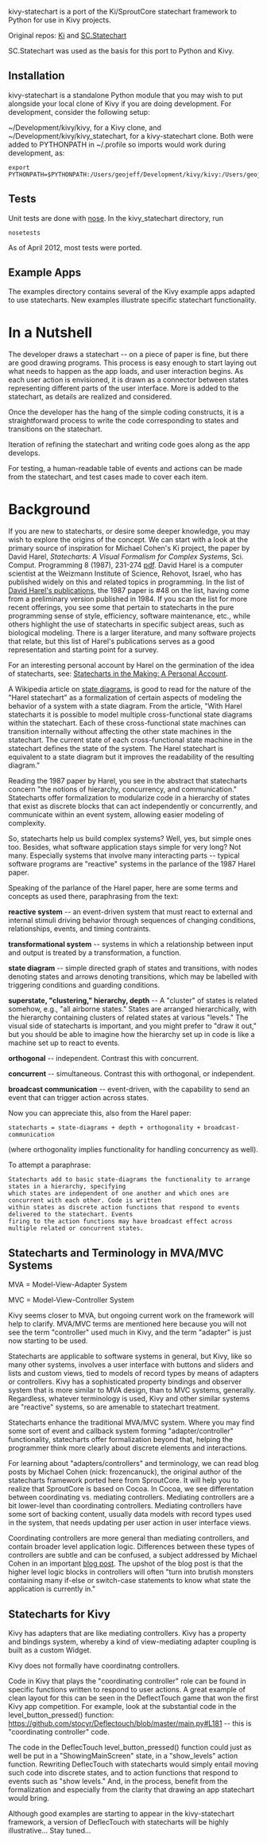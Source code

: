 kivy-statechart is a port of the Ki/SproutCore statechart framework to Python for use in Kivy projects.

Original repos: [Ki](https://github.com/frozenCanuck/ki) and [SC.Statechart](https://github.com/sproutcore/sproutcore/tree/master/frameworks/statechart)

SC.Statechart was used as the basis for this port to Python and Kivy.

Installation
------------

kivy-statechart is a standalone Python module that you may wish to put alongside your local clone of Kivy if you are doing development. For development, consider the following setup:

~/Development/kivy/kivy, for a Kivy clone, and ~/Development/kivy/kivy_statechart, for a kivy-statechart clone. Both were added to PYTHONPATH in
~/.profile so imports would work during development, as:

    export PYTHONPATH=$PYTHONPATH:/Users/geojeff/Development/kivy/kivy:/Users/geojeff/Development/kivy 

Tests
-----

Unit tests are done with [nose](http://readthedocs.org/docs/nose/en/latest/). In the kivy_statechart directory, run

    nosetests

As of April 2012, most tests were ported.

Example Apps
------------

The examples directory contains several of the Kivy example apps adapted to use statecharts. New examples illustrate specific statechart functionality.

In a Nutshell
=============

The developer draws a statechart -- on a piece of paper is fine, but there are good drawing programs. This process is easy enough to start laying out what needs to happen as the app loads, and user interaction begins. As each user action is envisioned, it is drawn as a connector between states representing different parts of the user interface. More is added to the statechart, as details are realized and considered.

Once the developer has the hang of the simple coding constructs, it is a straightforward process to write the code corresponding to states and transitions on the statechart. 

Iteration of refining the statechart and writing code goes along as the app develops. 

For testing, a human-readable table of events and actions can be made from the statechart, and test cases made to cover each item.

Background
==========

If you are new to statecharts, or desire some deeper knowledge, you may wish to explore the origins of the concept. We can start with a look at the primary source of inspiration for Michael Cohen's Ki project, the paper by David Harel, *Statecharts: A Visual Formalism for Complex Systems*, Sci. Comput. Programming 8 (1987), 231-274 [pdf](http://www.wisdom.weizmann.ac.il/~harel/SCANNED.PAPERS/Statecharts.pdf). David Harel is a computer scientist at the Weizmann Institute of Science, Rehovot, Israel, who has published widely on this and related topics in programming. In the list of [David Harel's publications](http://www.wisdom.weizmann.ac.il/~harel/papers.html), the 1987 paper is #48 on the list, having come from a preliminary version published in 1984. If you scan the list for more recent offerings, you see some that pertain to statecharts in the pure programming sense of style, efficiency, software maintenance, etc., while others highlight the use of statecharts in specific subject areas, such as biological modeling. There is a larger literature, and many software projects that relate, but this list of Harel's publications serves as a good representation and starting point for a survey.

For an interesting personal account by Harel on the germination of the idea of statecharts, see: [Statecharts in the Making: A Personal Account](http://www.wisdom.weizmann.ac.il/%7Eharel/papers/Statecharts.History.pdf).

A Wikipedia article on [state diagrams](http://en.wikipedia.org/wiki/State_diagram), is good to read for the nature of the "Harel statechart" as a formalization of certain aspects of modeling the behavior of a system with a state diagram. From the article, "With Harel statecharts it is possible to model multiple cross-functional state diagrams within the statechart. Each of these cross-functional state machines can transition internally without affecting the other state machines in the statechart. The current state of each cross-functional state machine in the statechart defines the state of the system. The Harel statechart is equivalent to a state diagram but it improves the readability of the resulting diagram."

Reading the 1987 paper by Harel, you see in the abstract that statecharts concern "the notions of hierarchy, concurrency, and communication." Statecharts offer formalization to modularize code in a hierarchy of states that exist as discrete blocks that can act independently or concurrently, and communicate within an event system, allowing easier modeling of complexity.

So, statecharts help us build complex systems? Well, yes, but simple ones too. Besides, what software application stays simple for very long? Not many. Especially systems that involve many interacting parts -- typical software programs are "reactive" systems in the parlance of the 1987 Harel paper.

Speaking of the parlance of the Harel paper, here are some terms and concepts as used there, paraphrasing from the text:

**reactive system** -- an event-driven system that must react to external and internal stimuli driving behavior through sequences of changing conditions, relationships, events, and timing contraints.

**transformational system** -- systems in which a relationship between input and output is treated by a transformation, a function.

**state diagram** -- simple directed graph of states and transitions, with nodes denoting states and arrows denoting transitions, which may be labelled with triggering conditions and guarding conditions.

**superstate, "clustering," hierarchy, depth** -- A "cluster" of states is related somehow, e.g., "all airborne states." States are arranged hierarchically, with the hierarchy containing clusters of related states at various "levels." The visual side of statecharts is important, and you might prefer to "draw it out," but you should be able to imagine how the hierarchy set up in code is like a machine set up to react to events.

**orthogonal** -- independent. Contrast this with concurrent.

**concurrent** -- simultaneous. Contrast this with orthogonal, or independent.

**broadcast communication** -- event-driven, with the capability to send an event that can trigger action across states.

Now you can appreciate this, also from the Harel paper:

    statecharts = state-diagrams + depth + orthogonality + broadcast-communication

(where orthogonality implies functionality for handling concurrency as well).

To attempt a paraphrase:

    Statecharts add to basic state-diagrams the functionality to arrange states in a hierarchy, specifying
    which states are independent of one another and which ones are concurrent with each other. Code is written
    within states as discrete action functions that respond to events delivered to the statechart. Events
    firing to the action functions may have broadcast effect across multiple related or concurrent states.

Statecharts and Terminology in MVA/MVC Systems
----------------------------------------------

MVA = Model-View-Adapter System

MVC = Model-View-Controller System

Kivy seems closer to MVA, but ongoing current work on the framework will help to clarify. MVA/MVC terms are mentioned here because you will not see the term "controller" used much in Kivy, and the term "adapter" is just now starting to be used.

Statecharts are applicable to software systems in general, but Kivy, like so many other systems, involves a user interface with buttons and sliders and lists and custom views, tied to models of record types by means of adapters or controllers. Kivy has a sophisticated property bindings and observer system that is more similar to MVA design, than to MVC systems, generally. Regardless, whatever terminology is used, Kivy and other similar systems are "reactive" systems, so are amenable to statechart treatment.

Statecharts enhance the traditional MVA/MVC system. Where you may find some sort of event and callback system forming "adapter/controller" functionality, statecharts offer formalization beyond that, helping the programmer think more clearly about discrete elements and interactions.

For learning about "adapters/controllers" and terminology, we can read blog posts by Michael Cohen (nick: frozencanuck), the original author of the statecharts framework ported here from SproutCore. It will help you to realize that SproutCore is based on Cocoa. In Cocoa, we see differentation between coordinating vs. mediating controllers. Mediating controllers are a bit lower-level than coordinating controllers. Mediating controllers have some sort of backing content, usually data models with record types used in the system, that needs updating per user action in user interface views.

Coordinating controllers are more general than mediating controllers, and contain broader level application logic. Differences between these types of controllers are subtle and can be confused, a subject addressed by Michael Cohen in an important [blog post](http://frozencanuck.wordpress.com/2011/03/09/sproutcore-statecharts-vs-controllers/). The upshot of the blog post is that the higher level logic blocks in controllers will often "turn into brutish monsters containing many if-else or switch-case statements to know what state the application is currently in." 

Statecharts for Kivy
--------------------

Kivy has adapters that are like mediating controllers. Kivy has a property and bindings system, whereby a kind of view-mediating adapter coupling is built as a custom Widget.

Kivy does not formally have coordinatng controllers.

Code in Kivy that plays the "coordinating controller" role can be found in specific functions written to respond to user actions. A great example of clean layout for this can be seen in the DeflectTouch game that won the first Kivy app competition. For example, look at the substantial code in the level_button_pressed() function: https://github.com/stocyr/Deflectouch/blob/master/main.py#L181 -- this is "coordinating controller" code.

The code in the DeflecTouch level_button_pressed() function could just as well be put in a "ShowingMainScreen" state, in a "show_levels" action function. Rewriting DeflecTouch with statecharts would simply entail moving such code into discrete states, and to action functions that respond to events such as "show levels." And, in the process, benefit from the formalization and especially from the clarity that drawing an app statechart would bring.

Although good examples are starting to appear in the kivy-statechart framework, a version of DeflecTouch with statecharts will be highly illustrative... Stay tuned...
